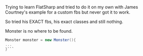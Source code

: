 Trying to learn FlatSharp and tried to do it on my own with James Courtney's example for a custom fbs but never got it to work.

So tried his EXACT fbs, his exact classes and still nothing.

Monster is no where to be found.

```csharp
Monster monster = new Monster(){
...
}```
